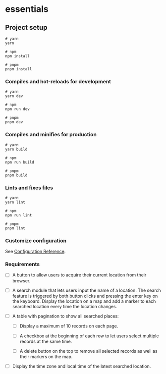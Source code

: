 # essentials

## Project setup

```
# yarn
yarn

# npm
npm install

# pnpm
pnpm install
```

### Compiles and hot-reloads for development

```
# yarn
yarn dev

# npm
npm run dev

# pnpm
pnpm dev
```

### Compiles and minifies for production

```
# yarn
yarn build

# npm
npm run build

# pnpm
pnpm build
```

### Lints and fixes files

```
# yarn
yarn lint

# npm
npm run lint

# pnpm
pnpm lint
```

### Customize configuration

See [Configuration Reference](https://vitejs.dev/config/).

### Requirements

- [ ] A button to allow users to acquire their current location from their browser.

- [ ] A search module that lets users input the name of a location. The search feature is triggered by both button clicks and pressing the enter key on the keyboard.
      Display the location on a map and add a marker to each searched location every time the location changes.
- [ ] A table with pagination to show all searched places:

  - [ ] Display a maximum of 10 records on each page.

  - [ ] A checkbox at the beginning of each row to let users select multiple records at the same time.

  - [ ] A delete button on the top to remove all selected records as well as their markers on the map.

- [ ] Display the time zone and local time of the latest searched location.

